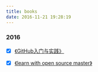 ```yaml
---
title: books
date: 2016-11-21 19:28:19
---
```




### 2016

- [x] [《GitHub入门与实践》](goozy.github.io/2016/11/23/GitHub入门与实践-笔记-书评/)


- [x] [《learn with open source master》](https://github.com/zhuangbiaowei/learn-with-open-source)
